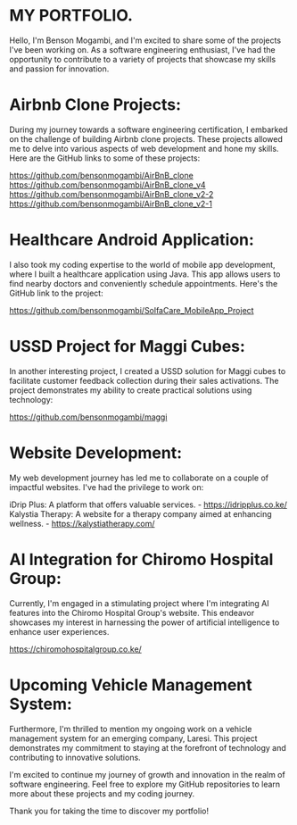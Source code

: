 # MY PORTFOLIO.

Hello, I'm Benson Mogambi, and I'm excited to share some of the projects I've been working on. As a software engineering enthusiast, I've had the opportunity to contribute to a variety of projects that showcase my skills and passion for innovation.

# Airbnb Clone Projects:
During my journey towards a software engineering certification, I embarked on the challenge of building Airbnb clone projects. These projects allowed me to delve into various aspects of web development and hone my skills. Here are the GitHub links to some of these projects:

https://github.com/bensonmogambi/AirBnB_clone
https://github.com/bensonmogambi/AirBnB_clone_v4
https://github.com/bensonmogambi/AirBnB_clone_v2-2
https://github.com/bensonmogambi/AirBnB_clone_v2-1

# Healthcare Android Application:
I also took my coding expertise to the world of mobile app development, where I built a healthcare application using Java. This app allows users to find nearby doctors and conveniently schedule appointments. Here's the GitHub link to the project: 

https://github.com/bensonmogambi/SolfaCare_MobileApp_Project

# USSD Project for Maggi Cubes:
In another interesting project, I created a USSD solution for Maggi cubes to facilitate customer feedback collection during their sales activations. The project demonstrates my ability to create practical solutions using technology: 

https://github.com/bensonmogambi/maggi

# Website Development:
My web development journey has led me to collaborate on a couple of impactful websites. I've had the privilege to work on:

iDrip Plus: A platform that offers valuable services. - https://idripplus.co.ke/
Kalystia Therapy: A website for a therapy company aimed at enhancing wellness. - https://kalystiatherapy.com/

# AI Integration for Chiromo Hospital Group:
Currently, I'm engaged in a stimulating project where I'm integrating AI features into the Chiromo Hospital Group's website. This endeavor showcases my interest in harnessing the power of artificial intelligence to enhance user experiences.

https://chiromohospitalgroup.co.ke/

# Upcoming Vehicle Management System:
Furthermore, I'm thrilled to mention my ongoing work on a vehicle management system for an emerging company, Laresi. This project demonstrates my commitment to staying at the forefront of technology and contributing to innovative solutions.

I'm excited to continue my journey of growth and innovation in the realm of software engineering. Feel free to explore my GitHub repositories to learn more about these projects and my coding journey.

Thank you for taking the time to discover my portfolio!
